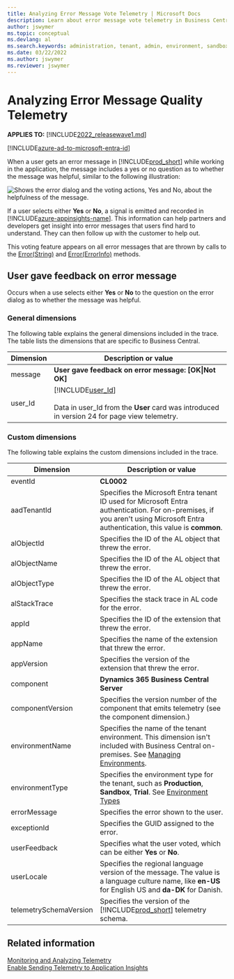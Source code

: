 ```yaml
---
title: Analyzing Error Message Vote Telemetry | Microsoft Docs
description: Learn about error message vote telemetry in Business Central  
author: jswymer
ms.topic: conceptual
ms.devlang: al
ms.search.keywords: administration, tenant, admin, environment, sandbox, telemetry
ms.date: 03/22/2022
ms.author: jswymer
ms.reviewer: jswymer
---
```


# Analyzing Error Message Quality Telemetry

**APPLIES TO:** [!INCLUDE[2022_releasewave1.md](../includes/2022_releasewave1.md)]

[!INCLUDE[azure-ad-to-microsoft-entra-id](~/../shared-content/shared/azure-ad-to-microsoft-entra-id.md)]

When a user gets an error message in [!INCLUDE[prod_short](../developer/includes/prod_short.md)] while working in the application, the message includes a yes or no question as to whether the message was helpful, similar to the following illustration:

![Shows the error dialog and the voting actions, Yes and No, about the helpfulness of the message.](../developer/media/error-voting.png )

If a user selects either **Yes** or **No**, a signal is emitted and recorded in [!INCLUDE[azure-appinsights-name](../includes/azure-appinsights-name.md)]. This information can help partners and developers get insight into error messages that users find hard to understand. They can then follow up with the customer to help out.

This voting feature appears on all error messages that are thrown by calls to the [Error(String)](../developer/methods-auto/dialog/dialog-error-string-joker-method.md) and [Error(ErrorInfo)](../developer/methods-auto/dialog/dialog-error-errorinfo-method.md) methods.

## <a name="succeeded"></a>User gave feedback on error message

Occurs when a use selects either **Yes** or **No** to the question on the error dialog as to whether the message was helpful.

### General dimensions

The following table explains the general dimensions included in the trace. The table lists the dimensions that are specific to Business Central.

|Dimension|Description or value|
|---------|--------------------|
|message| **User gave feedback on error message: [OK\|Not OK]** |
|user_Id|[!INCLUDE[user_Id](../includes/include-telemetry-user-id.md)] <br><br>Data in user_Id from the **User** card was introduced in version 24 for page view telemetry.  |

<!-- removed by request |severityLevel|**3**| -->

### Custom dimensions

The following table explains the custom dimensions included in the trace.

|Dimension|Description or value|
|---------|-----|
|eventId|**CL0002**|
|aadTenantId|Specifies the Microsoft Entra tenant ID used for Microsoft Entra authentication. For on-premises, if you aren't using Microsoft Entra authentication, this value is **common**. |
|alObjectId|Specifies the ID of the AL object that threw the error.|
|alObjectName|Specifies the ID of the AL object that threw the error.|
|alObjectType|Specifies the ID of the AL object that threw the error.|
|alStackTrace|Specifies the stack trace in AL code for the error.|
|appId|Specifies the ID of the extension that threw the error.|
|appName|Specifies the name of the extension that threw the error.|
|appVersion|Specifies the version of the extension that threw the error.|
|component|**Dynamics 365 Business Central Server**|
|componentVersion|Specifies the version number of the component that emits telemetry (see the component dimension.)|
|environmentName|Specifies the name of the tenant environment. This dimension isn't included with Business Central on-premises. See [Managing Environments](tenant-admin-center-environments.md).|
|environmentType|Specifies the environment type for the tenant, such as **Production**, **Sandbox**, **Trial**. See [Environment Types](tenant-admin-center-environments.md#types-of-environments)|
|errorMessage|Specifies the error shown to the user.|
|exceptionId|Specifies the GUID assigned to the error.|
|userFeedback|Specifies what the user voted, which can be either **Yes** or **No**.|
|userLocale|Specifies the regional language version of the message. The value is a language culture name, like **en-US** for English US and **da-DK** for Danish.|
|telemetrySchemaVersion|Specifies the version of the [!INCLUDE[prod_short](../developer/includes/prod_short.md)] telemetry schema.|

<!--
|clientType|Specifies the type of client that executed the message, such as **Background** or **Web**. For a list of the client types, see [ClientType Option Type](../developer/methods-auto/clienttype/clienttype-option.md).|
|hostType|Specifies [tbd]|-->

<!--
{"telemetrySchemaVersion":"1.2","componentVersion":"20.0.36722.0","aadTenantId":"aaaabbbb-0000-cccc-1111-dddd2222eeee","companyName":"CRONUS International Ltd.","component":"Dynamics 365 Business Central Client","eventId":"CL0002","clientType":"Desktop","alObjectType":"Page","alObjectName":"Dialog","alObjectId":"-1","alStackTrace":"undefined","hostType":"Browser","userLocale":"en-US","exceptionId":"undefined","errorMessage":"undefined","userFeedback":"No","appId":"null","appName":"null","appPublisher":"null","appVersion":"null","environmentName":"null"}


{"telemetrySchemaVersion":"1.2","componentVersion":"20.0.36722.0","environmentType":"undefined","companyName":"CRONUS International Ltd.","aadTenantId":"aaaabbbb-0000-cccc-1111-dddd2222eeee","clientType":"Desktop","component":"Dynamics 365 Business Central Client","eventId":"CL0002","userFeedback":"No","userLocale":"en-US","appVersion":"1.0.0.0","appPublisher":"Default publisher","environmentName":"null","exceptionId":"4c70c77a-147e-4fc1-af16-96cf7c008fa6","alStackTrace":"CustomerListExt(PageExtension 50110).OnOpenPage(Trigger) line 8 - ALlogmessage by Default publisher","hostType":"Browser","errorMessage":"Use ERROR with a text constant to improve telemetry details","appId":"f2ae006d-deef-4990-828e-4c76906e7171","appName":"ALlogmessage","alObjectType":"Page","alObjectName":"Dialog","alObjectId":"-1"}


{"telemetrySchemaVersion":"1.2","componentVersion":"20.0.36722.0","companyName":"CRONUS International Ltd.","aadTenantId":"aaaabbbb-0000-cccc-1111-dddd2222eeee","component":"Dynamics 365 Business Central Client","eventId":"CL0002","clientType":"Desktop","alObjectName":"Dialog","alObjectType":"Page","alObjectId":"-1","alStackTrace":"CustomerListExt(PageExtension 50110).OnOpenPage(Trigger) line 9 - ALlogmessage by Default publisher","appPublisher":"Default publisher","appName":"ALlogmessage","hostType":"Browser","environmentName":"null","appId":"f2ae006d-deef-4990-828e-4c76906e7171","userFeedback":"Yes","appVersion":"1.0.0.0","userLocale":"en-US","errorMessage":"Something went wrong again","exceptionId":"ddc77782-caa0-44a9-8fae-9329375613e2"}

-->

## Related information

[Monitoring and Analyzing Telemetry](telemetry-overview.md)  
[Enable Sending Telemetry to Application Insights](telemetry-enable-application-insights.md)  
